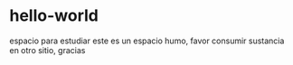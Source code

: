 # hello-world
espacio para estudiar
este es  un espacio humo, favor consumir sustancia en otro sitio, gracias
